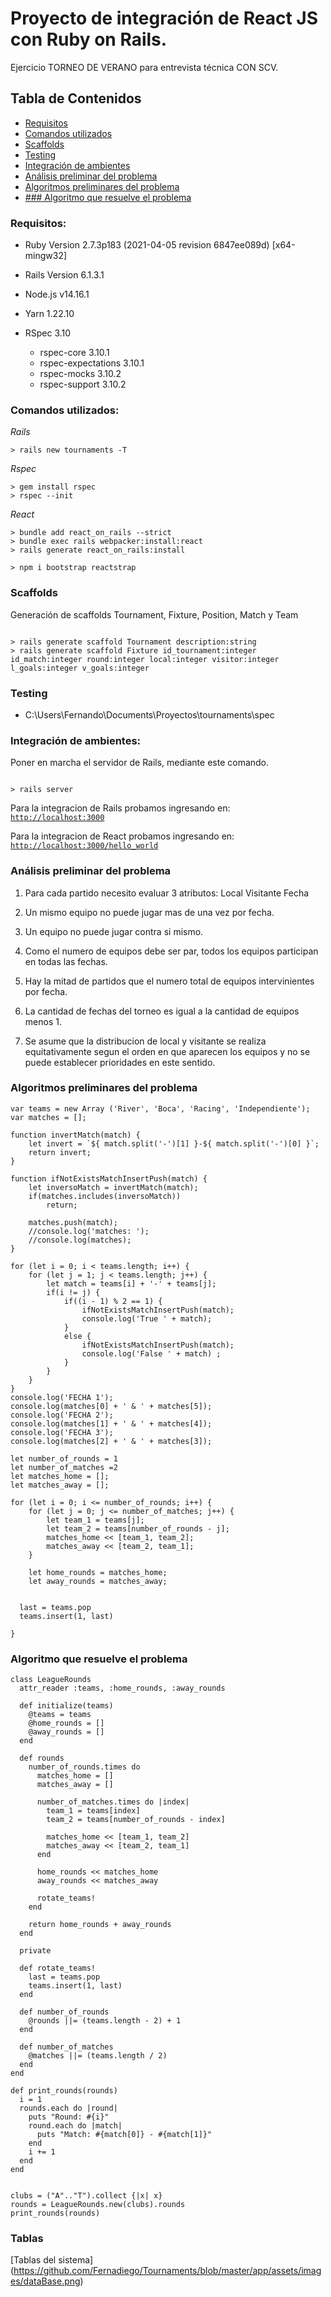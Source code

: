 # Proyecto de integración de React JS con Ruby on Rails.

Ejercicio TORNEO DE VERANO para entrevista técnica CON SCV.

## Tabla de Contenidos

- [Requisitos](#requisitos)
- [Comandos utilizados](#comandos_utilizados)
- [Scaffolds](#Scaffolds)
- [Testing](#Testing)
- [Integración de ambientes](#integración_de_ambientes)
- [Análisis preliminar del problema](#Análisis_preliminar_del_problema)
- [Algoritmos preliminares del problema](#Algoritmos_preliminares_del_problema)
- [### Algoritmo que resuelve el problema](#Algoritmo_que_resuelve_el_problema)

### Requisitos:

- Ruby Version 2.7.3p183 (2021-04-05 revision 6847ee089d) [x64-mingw32]

- Rails Version 6.1.3.1

- Node.js v14.16.1

- Yarn 1.22.10

- RSpec 3.10
  - rspec-core 3.10.1
  - rspec-expectations 3.10.1
  - rspec-mocks 3.10.2
  - rspec-support 3.10.2

### Comandos utilizados:

_Rails_

```
> rails new tournaments -T
```

_Rspec_

```
> gem install rspec
> rspec --init
```

_React_

```
> bundle add react_on_rails --strict
> bundle exec rails webpacker:install:react
> rails generate react_on_rails:install

> npm i bootstrap reactstrap
```

### Scaffolds

Generación de scaffolds Tournament, Fixture, Position, Match y Team

```

> rails generate scaffold Tournament description:string
> rails generate scaffold Fixture id_tournament:integer id_match:integer round:integer local:integer visitor:integer l_goals:integer v_goals:integer

```

### Testing

- C:\Users\Fernando\Documents\Proyectos\tournaments\spec

### Integración de ambientes:

Poner en marcha el servidor de Rails, mediante este comando.

```

> rails server

```

Para la integracion de Rails probamos ingresando en:
[`http://localhost:3000`](http://localhost:3000)

Para la integracion de React probamos ingresando en:
[`http://localhost:3000/hello_world`](http://localhost:3000/hello_world)

### Análisis preliminar del problema

1. Para cada partido necesito evaluar 3 atributos:
   Local
   Visitante
   Fecha
2. Un mismo equipo no puede jugar mas de una vez por fecha.

3. Un equipo no puede jugar contra si mismo.

4. Como el numero de equipos debe ser par, todos los equipos participan en todas las fechas.

5. Hay la mitad de partidos que el numero total de equipos intervinientes por fecha.

6. La cantidad de fechas del torneo es igual a la cantidad de equipos menos 1.

7. Se asume que la distribucion de local y visitante se realiza equitativamente segun el orden en que aparecen los equipos
   y no se puede establecer prioridades en este sentido.


### Algoritmos preliminares del problema

```
var teams = new Array ('River', 'Boca', 'Racing', 'Independiente');
var matches = [];

function invertMatch(match) {
    let invert = `${ match.split('-')[1] }-${ match.split('-')[0] }`;
    return invert;
}

function ifNotExistsMatchInsertPush(match) {
    let inversoMatch = invertMatch(match);
    if(matches.includes(inversoMatch))
        return;

    matches.push(match);
    //console.log('matches: ');
    //console.log(matches);
}

for (let i = 0; i < teams.length; i++) {
    for (let j = 1; j < teams.length; j++) {
        let match = teams[i] + '-' + teams[j];
        if(i != j) {
            if((i - 1) % 2 == 1) {
                ifNotExistsMatchInsertPush(match);
                console.log('True ' + match);
            }
            else {
                ifNotExistsMatchInsertPush(match);
                console.log('False ' + match) ;
            }
        }
    }
}
console.log('FECHA 1');
console.log(matches[0] + ' & ' + matches[5]);
console.log('FECHA 2');
console.log(matches[1] + ' & ' + matches[4]);
console.log('FECHA 3');
console.log(matches[2] + ' & ' + matches[3]);
```

```
let number_of_rounds = 1
let number_of_matches =2
let matches_home = [];
let matches_away = [];

for (let i = 0; i <= number_of_rounds; i++) {
    for (let j = 0; j <= number_of_matches; j++) {
        let team_1 = teams[j];
        let team_2 = teams[number_of_rounds - j];
        matches_home << [team_1, team_2];
        matches_away << [team_2, team_1];
    }

    let home_rounds = matches_home;
    let away_rounds = matches_away;


  last = teams.pop
  teams.insert(1, last)

}
```
### Algoritmo que resuelve el problema

```
class LeagueRounds
  attr_reader :teams, :home_rounds, :away_rounds

  def initialize(teams)
    @teams = teams
    @home_rounds = []
    @away_rounds = []
  end

  def rounds
    number_of_rounds.times do
      matches_home = []
      matches_away = []

      number_of_matches.times do |index|
        team_1 = teams[index]
        team_2 = teams[number_of_rounds - index]

        matches_home << [team_1, team_2]
        matches_away << [team_2, team_1]
      end

      home_rounds << matches_home
      away_rounds << matches_away

      rotate_teams!
    end

    return home_rounds + away_rounds
  end

  private

  def rotate_teams!
    last = teams.pop
    teams.insert(1, last)
  end

  def number_of_rounds
    @rounds ||= (teams.length - 2) + 1
  end

  def number_of_matches
    @matches ||= (teams.length / 2)
  end
end

def print_rounds(rounds)
  i = 1
  rounds.each do |round|
    puts "Round: #{i}"
    round.each do |match|
      puts "Match: #{match[0]} - #{match[1]}"
    end
    i += 1
  end
end


clubs = ("A".."T").collect {|x| x}
rounds = LeagueRounds.new(clubs).rounds
print_rounds(rounds)
```

### Tablas
[Tablas del sistema]
(https://github.com/Fernadiego/Tournaments/blob/master/app/assets/images/dataBase.png)

